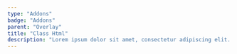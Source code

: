 ```yaml
---
type: "Addons"
badge: "Addons"
parent: "Overlay"
title: "Class Html"
description: "Lorem ipsum dolor sit amet, consectetur adipiscing elit. Nunc tempus laoreet leo sit amet iaculis."
---
```


<demo>
  <demovanilla src="vanilla/addons/overlay/class-html">
  </demovanilla>
</demo>

